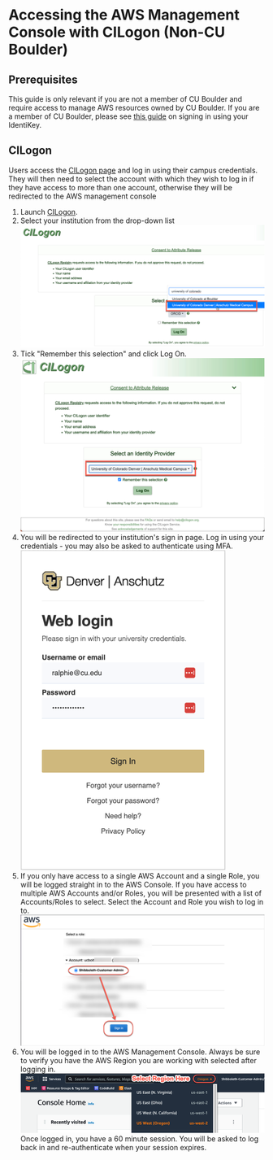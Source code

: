 # Accessing the AWS Management Console with CILogon (Non-CU Boulder)

## Prerequisites
This guide is only relevant if you are not a member of CU Boulder and require access to manage AWS resources owned by CU Boulder. If you are a member of CU Boulder, please see <a href="../aws-console-access.html" target="_blank">this guide</a> on signing in using your IdentiKey.

## CILogon

Users access the <a href="https://federation-proxy.rmacc.org/aws" target="_blank">CILogon page</a> and log in using their campus credentials. They will then need to select the account with which they wish to log in if they have access to more than one account, otherwise they will be redirected to the AWS management console 

1. Launch <a href="https://federation-proxy.rmacc.org/aws" target="_blank">CILogon</a>.
2. Select your institution from the drop-down list
![](images/aws-console-access-non-cu-boulder/cilogon-selection.png)
3. Tick "Remember this selection" and click Log On.
![](images/aws-console-access-non-cu-boulder/cilogon-logon.png)
4. You will be redirected to your institution's sign in page. Log in using your credentials - you may also be asked to authenticate using MFA.
![](images/aws-console-access-non-cu-boulder/denver-anschutz-sso.png)
5. If you only have access to a single AWS Account and a single Role, you will be logged straight in to the AWS Console.
If you have access to multiple AWS Accounts and/or Roles, you will be presented with a list of Accounts/Roles to select.  Select the Account and Role you wish to log in to.
![](images/aws-console-access-non-cu-boulder/select-role.png)
6. You will be logged in to the AWS Management Console.  Always be sure to verify you have the AWS Region you are working with selected after logging in.
![](images/aws-console-access-non-cu-boulder/select-region.png)
Once logged in, you have a 60 minute session.  You will be asked to log back in and re-authenticate when your session expires.